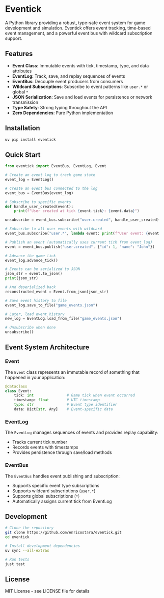 # Eventick

A Python library providing a robust, type-safe event system for game development and simulation. Eventick offers event tracking, time-based event management, and a powerful event bus with wildcard subscription support.

## Features

- **Event Class**: Immutable events with tick, timestamp, type, and data attributes
- **EventLog**: Track, save, and replay sequences of events
- **EventBus**: Decouple event producers from consumers
- **Wildcard Subscriptions**: Subscribe to event patterns like `user.*` or global `*`
- **JSON Serialization**: Save and load events for persistence or network transmission
- **Type Safety**: Strong typing throughout the API
- **Zero Dependencies**: Pure Python implementation

## Installation

```bash
uv pip install eventick
```

## Quick Start

```python
from eventick import EventBus, EventLog, Event

# Create an event log to track game state
event_log = EventLog()

# Create an event bus connected to the log
event_bus = EventBus(event_log)

# Subscribe to specific events
def handle_user_created(event):
    print(f"User created at tick {event.tick}: {event.data}")

unsubscribe = event_bus.subscribe("user.created", handle_user_created)

# Subscribe to all user events with wildcard
event_bus.subscribe("user.*", lambda event: print(f"User event: {event.type}"))

# Publish an event (automatically uses current tick from event_log)
event = event_bus.publish("user.created", {"id": 1, "name": "John"})

# Advance the game tick
event_log.advance_tick()

# Events can be serialized to JSON
json_str = event.to_json()
print(json_str)

# And deserialized back
reconstructed_event = Event.from_json(json_str)

# Save event history to file
event_log.save_to_file("game_events.json")

# Later, load event history
new_log = EventLog.load_from_file("game_events.json")

# Unsubscribe when done
unsubscribe()
```

## Event System Architecture

### Event

The `Event` class represents an immutable record of something that happened in your application:

```python
@dataclass
class Event:
    tick: int               # Game tick when event occurred
    timestamp: float        # UTC timestamp
    type: str               # Event type identifier
    data: Dict[str, Any]    # Event-specific data
```

### EventLog

The `EventLog` manages sequences of events and provides replay capability:

- Tracks current tick number
- Records events with timestamps
- Provides persistence through save/load methods

### EventBus

The `EventBus` handles event publishing and subscription:

- Supports specific event type subscriptions
- Supports wildcard subscriptions (`user.*`)
- Supports global subscriptions (`*`)
- Automatically assigns current tick from EventLog

## Development

```bash
# Clone the repository
git clone https://github.com/enricostara/eventick.git
cd eventick

# Install development dependencies
uv sync --all-extras

# Run tests
just test
```

## License

MIT License - see LICENSE file for details